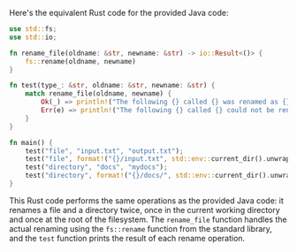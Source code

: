  Here's the equivalent Rust code for the provided Java code:

```rust
use std::fs;
use std::io;

fn rename_file(oldname: &str, newname: &str) -> io::Result<()> {
    fs::rename(oldname, newname)
}

fn test(type_: &str, oldname: &str, newname: &str) {
    match rename_file(oldname, newname) {
        Ok(_) => println!("The following {} called {} was renamed as {}.", type_, oldname, newname),
        Err(e) => println!("The following {} called {} could not be renamed into {}: {}", type_, oldname, newname, e),
    }
}

fn main() {
    test("file", "input.txt", "output.txt");
    test("file", format!("{}/input.txt", std::env::current_dir().unwrap().display()), format!("{}/output.txt", std::env::current_dir().unwrap().display()));
    test("directory", "docs", "mydocs");
    test("directory", format!("{}/docs/", std::env::current_dir().unwrap().display()), format!("{}/mydocs/", std::env::current_dir().unwrap().display()));
}
```

This Rust code performs the same operations as the provided Java code: it renames a file and a directory twice, once in the current working directory and once at the root of the filesystem. The `rename_file` function handles the actual renaming using the `fs::rename` function from the standard library, and the `test` function prints the result of each rename operation.
